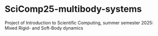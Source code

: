 # SciComp25-multibody-systems
Project of Introduction to Scientific Computing, summer semester 2025: Mixed Rigid- and Soft-Body dynamics
